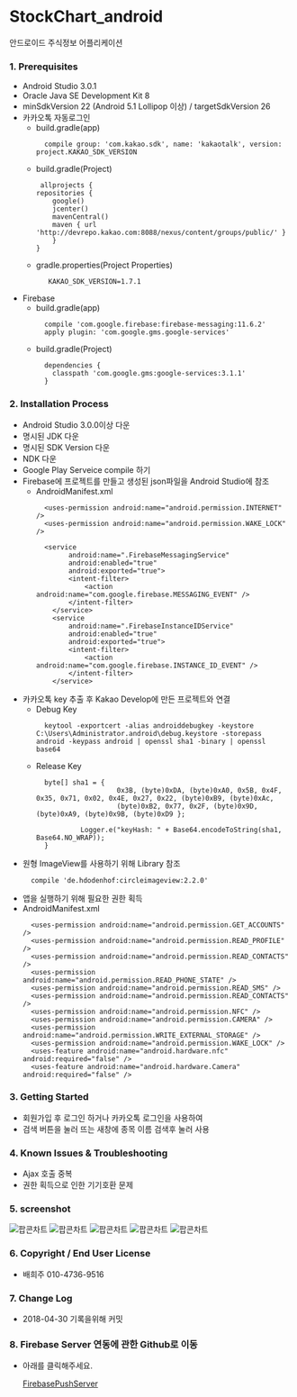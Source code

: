 # StockChart_android
안드로이드 주식정보 어플리케이션



### 1. Prerequisites

- Android Studio 3.0.1
- Oracle Java SE Development Kit 8
- minSdkVersion 22 (Android 5.1 Lollipop 이상) / targetSdkVersion 26
- 카카오톡 자동로그인
  - build.gradle(app)
    ```Android
      compile group: 'com.kakao.sdk', name: 'kakaotalk', version: project.KAKAO_SDK_VERSION
    ```
  - build.gradle(Project)
    ```Android
     allprojects {
    repositories {
        google()
        jcenter()
        mavenCentral()
        maven { url 'http://devrepo.kakao.com:8088/nexus/content/groups/public/' }
        }
    }
    ```
  - gradle.properties(Project Properties)
    ```Android
       KAKAO_SDK_VERSION=1.7.1
    ```
- Firebase
  - build.gradle(app)
    ```Android
      compile 'com.google.firebase:firebase-messaging:11.6.2'
      apply plugin: 'com.google.gms.google-services'
    ```
  - build.gradle(Project)
    ```Android
      dependencies {
        classpath 'com.google.gms:google-services:3.1.1'                                           
      }
    ```
    
     
### 2. Installation Process

- Android Studio 3.0.0이상 다운
- 명시된 JDK 다운
- 명시된 SDK Version 다운
- NDK 다운
- Google Play Serveice compile 하기
- Firebase에 프로젝트를 만들고 생성된 json파일을 Android Studio에 참조
  - AndroidManifest.xml
    ```Android
      <uses-permission android:name="android.permission.INTERNET" />
      <uses-permission android:name="android.permission.WAKE_LOCK" />
      
      <service
            android:name=".FirebaseMessagingService"
            android:enabled="true"
            android:exported="true">
            <intent-filter>
                <action android:name="com.google.firebase.MESSAGING_EVENT" />
            </intent-filter>
        </service>
        <service
            android:name=".FirebaseInstanceIDService"
            android:enabled="true"
            android:exported="true">
            <intent-filter>
                <action android:name="com.google.firebase.INSTANCE_ID_EVENT" />
            </intent-filter>
        </service>
    ```
- 카카오톡 key 추출 후 Kakao Develop에 만든 프로젝트와 연결
  - Debug Key
    ```Android
      keytool -exportcert -alias androiddebugkey -keystore C:\Users\Administrator.android\debug.keystore -storepass android -keypass android | openssl sha1 -binary | openssl base64
    ```
  - Release Key
    ```Android
      byte[] sha1 = {
                        0x3B, (byte)0xDA, (byte)0xA0, 0x5B, 0x4F, 0x35, 0x71, 0x02, 0x4E, 0x27, 0x22, (byte)0xB9, (byte)0xAc,
                        (byte)0xB2, 0x77, 0x2F, (byte)0x9D, (byte)0xA9, (byte)0x9B, (byte)0xD9 };
               
               Logger.e("keyHash: " + Base64.encodeToString(sha1, Base64.NO_WRAP));                                          
      }
    ```
 - 원형 ImageView를 사용하기 위해 Library 참조
   ```Android
     compile 'de.hdodenhof:circleimageview:2.2.0'
   ```
 - 앱을 실행하기 위해 필요한 권한 획득
  - AndroidManifest.xml
    ```Android
      <uses-permission android:name="android.permission.GET_ACCOUNTS" />
      <uses-permission android:name="android.permission.READ_PROFILE" />
      <uses-permission android:name="android.permission.READ_CONTACTS" />
      <uses-permission android:name="android.permission.READ_PHONE_STATE" />
      <uses-permission android:name="android.permission.READ_SMS" />
      <uses-permission android:name="android.permission.READ_CONTACTS" />
      <uses-permission android:name="android.permission.NFC" />
      <uses-permission android:name="android.permission.CAMERA" />
      <uses-permission android:name="android.permission.WRITE_EXTERNAL_STORAGE" />
      <uses-permission android:name="android.permission.WAKE_LOCK" />
      <uses-feature android:name="android.hardware.nfc" android:required="false" />
      <uses-feature android:name="android.hardware.Camera" android:required="false" />
    ```
  

 
 ### 3. Getting Started
 
 - 회원가입 후 로그인 하거나 카카오톡 로그인을 사용하여 
 - 검색 버튼을 눌러 뜨는 새창에 종목 이름 검색후 눌러 사용
 
 
 ### 4. Known Issues & Troubleshooting
 
 - Ajax 호출 중복
 - 권한 획득으로 인한 기기호환 문제
 
 
 ### 5. screenshot
 
 
 ![팝콘차트](http://61.72.187.6/images/gitimage/popcorn1)
  ![팝콘차트](http://61.72.187.6/images/gitimage/popcorn2)
   ![팝콘차트](http://61.72.187.6/images/gitimage/popcorn3)
    ![팝콘차트](http://61.72.187.6/images/gitimage/popcorn4)
     ![팝콘차트](http://61.72.187.6/images/gitimage/popcorn5)
      
 
 
 ### 6. Copyright / End User License
 
 - 배희주 010-4736-9516
 
 ### 7. Change Log
 
 - 2018-04-30 기록을위해 커밋
 
 ### 8. Firebase Server 연동에 관한 Github로 이동
 
 - 아래를 클릭해주세요.

   [FirebasePushServer](https://github.com/heju4736/FirebasePushWebserver)
